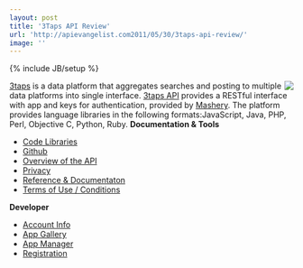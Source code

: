 ```yaml
---
layout: post
title: '3Taps API Review'
url: 'http://apievangelist.com2011/05/30/3taps-api-review/'
image: ''
---
```

{% include JB/setup %}
<a title="3taps API" href="http://3taps.com/developers"><img src="http://kinlane-productions.s3.amazonaws.com/api-evangelist/3Taps/3taps.jpg"  align="right" /></a><a title="3taps" href="http://3taps.com/">3taps</a> is a data platform that aggregates searches and posting to multiple data platforms into single interface.
<a title="3taps API" href="http://3taps.com/developers">3taps API</a> provides a RESTful interface with app and keys for authentication, provided by <a title="Mashery" href="http://blog.apievangelist.com/2010/10/10/mashery-api-services/">Mashery</a>. The platform provides language libraries in the following formats:JavaScript, Java, PHP, Perl, Objective C, Python, Ruby.
<strong>Documentation &amp; Tools</strong>
<ul >
     <li>
          <a href="http://www.apievangelist.com/ecosystem-building-blocks-detail.php?Building_Block_ID=125" target="_blank">Code Libraries</a>
     </li>
     <li>
          <a href="http://www.apievangelist.com/ecosystem-building-blocks-detail.php?Building_Block_ID=185" target="_blank">Github</a>
     </li>
     <li>
          <a href="http://www.apievangelist.com/ecosystem-building-blocks-detail.php?Building_Block_ID=117" target="_blank">Overview of the API</a>
     </li>
     <li>
          <a href="http://www.apievangelist.com/ecosystem-building-blocks-detail.php?Building_Block_ID=165" target="_blank">Privacy</a>
     </li>
     <li>
          <a href="http://www.apievangelist.com/ecosystem-building-blocks-detail.php?Building_Block_ID=120" target="_blank">Reference &amp; Documentaton</a>
     </li>
     <li>
          <a href="http://www.apievangelist.com/ecosystem-building-blocks-detail.php?Building_Block_ID=150" target="_blank">Terms of Use / Conditions</a>
     </li>
</ul><strong>Developer</strong>
<ul >
     <li>
          <a href="http://www.apievangelist.com/ecosystem-building-blocks-detail.php?Building_Block_ID=199" target="_blank">Account Info</a>
     </li>
     <li>
          <a href="http://www.apievangelist.com/ecosystem-building-blocks-detail.php?Building_Block_ID=180" target="_blank">App Gallery</a>
     </li>
     <li>
          <a href="http://www.apievangelist.com/ecosystem-building-blocks-detail.php?Building_Block_ID=169" target="_blank">App Manager</a>
     </li>
     <li>
          <a href="http://www.apievangelist.com/ecosystem-building-blocks-detail.php?Building_Block_ID=198" target="_blank">Registration</a>
     </li>
</ul> 
